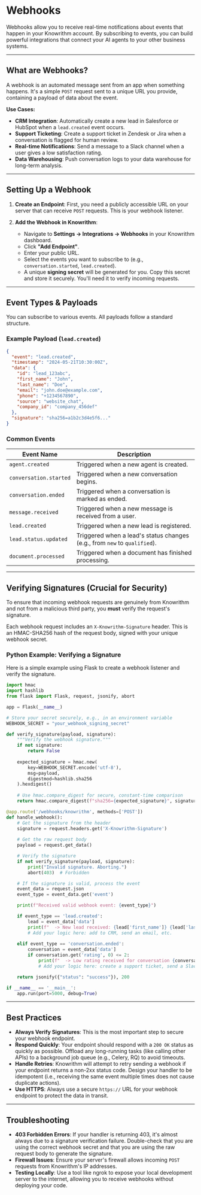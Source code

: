# Webhooks

Webhooks allow you to receive real-time notifications about events that happen in your Knowrithm account. By subscribing to events, you can build powerful integrations that connect your AI agents to your other business systems.

---

## What are Webhooks?

A webhook is an automated message sent from an app when something happens. It's a simple `POST` request sent to a unique URL you provide, containing a payload of data about the event.

**Use Cases:**
-   **CRM Integration**: Automatically create a new lead in Salesforce or HubSpot when a `lead.created` event occurs.
-   **Support Ticketing**: Create a support ticket in Zendesk or Jira when a conversation is flagged for human review.
-   **Real-time Notifications**: Send a message to a Slack channel when a user gives a low satisfaction rating.
-   **Data Warehousing**: Push conversation logs to your data warehouse for long-term analysis.

---

## Setting Up a Webhook

1.  **Create an Endpoint**: First, you need a publicly accessible URL on your server that can receive `POST` requests. This is your webhook listener.

2.  **Add the Webhook in Knowrithm**:
    -   Navigate to **Settings → Integrations → Webhooks** in your Knowrithm dashboard.
    -   Click **"Add Endpoint"**.
    -   Enter your public URL.
    -   Select the events you want to subscribe to (e.g., `conversation.started`, `lead.created`).
    -   A unique **signing secret** will be generated for you. Copy this secret and store it securely. You'll need it to verify incoming requests.

---

## Event Types & Payloads

You can subscribe to various events. All payloads follow a standard structure.

### Example Payload (`lead.created`)

```json
{
  "event": "lead.created",
  "timestamp": "2024-05-21T10:30:00Z",
  "data": {
    "id": "lead_123abc",
    "first_name": "John",
    "last_name": "Doe",
    "email": "john.doe@example.com",
    "phone": "+1234567890",
    "source": "website_chat",
    "company_id": "company_456def"
  },
  "signature": "sha256=a1b2c3d4e5f6..."
}
```

### Common Events

| Event Name | Description |
|---|---|
| `agent.created` | Triggered when a new agent is created. |
| `conversation.started` | Triggered when a new conversation begins. |
| `conversation.ended` | Triggered when a conversation is marked as ended. |
| `message.received` | Triggered when a new message is received from a user. |
| `lead.created` | Triggered when a new lead is registered. |
| `lead.status.updated` | Triggered when a lead's status changes (e.g., from `new` to `qualified`). |
| `document.processed` | Triggered when a document has finished processing. |

---

## Verifying Signatures (Crucial for Security)

To ensure that incoming webhook requests are genuinely from Knowrithm and not from a malicious third party, you **must** verify the request's signature.

Each webhook request includes an `X-Knowrithm-Signature` header. This is an HMAC-SHA256 hash of the request body, signed with your unique webhook secret.

### Python Example: Verifying a Signature

Here is a simple example using Flask to create a webhook listener and verify the signature.

```python
import hmac
import hashlib
from flask import Flask, request, jsonify, abort

app = Flask(__name__)

# Store your secret securely, e.g., in an environment variable
WEBHOOK_SECRET = "your_webhook_signing_secret"

def verify_signature(payload, signature):
    """Verify the webhook signature."""
    if not signature:
        return False
    
    expected_signature = hmac.new(
        key=WEBHOOK_SECRET.encode('utf-8'),
        msg=payload,
        digestmod=hashlib.sha256
    ).hexdigest()
    
    # Use hmac.compare_digest for secure, constant-time comparison
    return hmac.compare_digest(f"sha256={expected_signature}", signature)

@app.route('/webhooks/knowrithm', methods=['POST'])
def handle_webhook():
    # Get the signature from the header
    signature = request.headers.get('X-Knowrithm-Signature')
    
    # Get the raw request body
    payload = request.get_data()

    # Verify the signature
    if not verify_signature(payload, signature):
        print("Invalid signature. Aborting.")
        abort(403)  # Forbidden

    # If the signature is valid, process the event
    event_data = request.json
    event_type = event_data.get('event')

    print(f"Received valid webhook event: {event_type}")

    if event_type == 'lead.created':
        lead = event_data['data']
        print(f"  -> New lead received: {lead['first_name']} {lead['last_name']} ({lead['email']})")
        # Add your logic here: add to CRM, send an email, etc.
    
    elif event_type == 'conversation.ended':
        conversation = event_data['data']
        if conversation.get('rating', 0) <= 2:
            print(f"  -> Low rating received for conversation {conversation['id']}. Notifying support.")
            # Add your logic here: create a support ticket, send a Slack message, etc.

    return jsonify({"status": "success"}), 200

if __name__ == '__main__':
    app.run(port=5000, debug=True)
```

---

## Best Practices

-   **Always Verify Signatures**: This is the most important step to secure your webhook endpoint.
-   **Respond Quickly**: Your endpoint should respond with a `200 OK` status as quickly as possible. Offload any long-running tasks (like calling other APIs) to a background job queue (e.g., Celery, RQ) to avoid timeouts.
-   **Handle Retries**: Knowrithm will attempt to retry sending a webhook if your endpoint returns a non-2xx status code. Design your handler to be idempotent (i.e., receiving the same event multiple times does not cause duplicate actions).
-   **Use HTTPS**: Always use a secure `https://` URL for your webhook endpoint to protect the data in transit.

---

## Troubleshooting

-   **403 Forbidden Errors**: If your handler is returning 403, it's almost always due to a signature verification failure. Double-check that you are using the correct webhook secret and that you are using the raw request body to generate the signature.
-   **Firewall Issues**: Ensure your server's firewall allows incoming `POST` requests from Knowrithm's IP addresses.
-   **Testing Locally**: Use a tool like ngrok to expose your local development server to the internet, allowing you to receive webhooks without deploying your code.